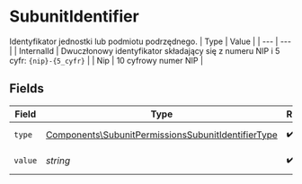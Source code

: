 # SubunitIdentifier

Identyfikator jednostki lub podmiotu podrzędnego.
| Type | Value |
| --- | --- |
| InternalId | Dwuczłonowy identyfikator składający się z numeru NIP i 5 cyfr: `{nip}-{5_cyfr}` |
| Nip | 10 cyfrowy numer NIP |


## Fields

| Field                                                                                                                    | Type                                                                                                                     | Required                                                                                                                 | Description                                                                                                              |
| ------------------------------------------------------------------------------------------------------------------------ | ------------------------------------------------------------------------------------------------------------------------ | ------------------------------------------------------------------------------------------------------------------------ | ------------------------------------------------------------------------------------------------------------------------ |
| `type`                                                                                                                   | [Components\SubunitPermissionsSubunitIdentifierType](../../Models/Components/SubunitPermissionsSubunitIdentifierType.md) | :heavy_check_mark:                                                                                                       | Typ identyfikatora.                                                                                                      |
| `value`                                                                                                                  | *string*                                                                                                                 | :heavy_check_mark:                                                                                                       | Wartość identyfikatora.                                                                                                  |